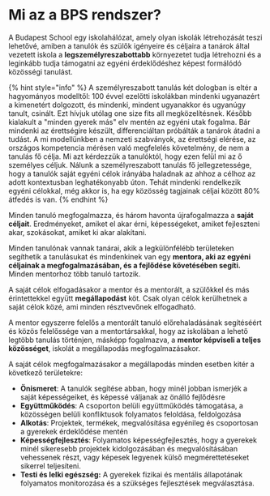 # Mi az a BPS rendszer?



A Budapest School egy iskolahálózat, amely olyan iskolák létrehozását teszi lehetővé, amiben a tanulók és szülők igényeire és céljaira a tanárok által vezetett iskola a **legszemélyreszabottabb** környezetet tudja létrehozni és a leginkább tudja támogatni az egyéni érdeklődéshez képest formálódó közösségi tanulást. 

{% hint style="info" %}
A személyreszabott tanulás két dologban is eltér a hagyományos modelltől: 100 évvel ezelőtti iskolákban mindenki ugyanazért a kimenetért dolgozott, és mindenki, mindent ugyanakkor és ugyanúgy tanult, csinált. Ezt hívjuk utólag one size fits all megközelítésnek. Később kialakult a "minden gyerek más" elv mentén az egyéni utak fogalma. Bár mindenki az érettségire készült, differenciáltan próbálták a tanárok átadni a tudást. A mi modellünkben a nemzeti szabványok, az érettségi elérése, az országos kompetencia mérésen való megfelelés követelmény, de nem a tanulás fő célja. Mi azt kérdezzük a tanulóktól, hogy ezen felül mi az ő személyes céljuk. Nálunk a személyreszabott tanulás fő jellegzetessége, hogy a tanulók saját egyéni célok irányába haladnak az ahhoz a célhoz az adott kontextusban leghatékonyabb úton. Tehát mindenki rendelkezik egyéni célokkal, még akkor is, ha egy közösség tagjainak céljai között 80% átfedés is van.
{% endhint %}

Minden tanuló megfogalmazza, és három havonta újrafogalmazza a **saját céljait**. Eredményeket, amiket el akar érni, képességeket, amiket fejleszteni akar, szokásokat, amiket ki akar alakítani.

Minden tanulónak vannak tanárai, akik a legkülönfélébb területeken segíthetik a tanulásukat és mindenkinek van egy **mentora, aki az egyéni céljainak a megfogalmazásában, és a fejlődése követésében segíti.** Minden mentorhoz több tanuló tartozik.

A saját célok elfogadásakor a mentor és a mentorált, a szülőkkel és más érintettekkel együtt **megállapodást** köt. Csak olyan célok kerülhetnek a saját célok közé, ami minden résztvevőnek elfogadható.

A mentor egyszerre felelős a mentorált tanuló előrehaladásának segítéséért és közös felelőssége van a mentortársakkal, hogy az iskolában a lehető legtöbb tanulás történjen, másképp fogalmazva, a **mentor képviseli a teljes közösséget**, iskolát a megállapodás megfogalmazásakor.

A saját célok megfogalmazásakor a megállapodás minden esetben kitér a következő területekre:

* **Önismeret**: A tanulók segítése abban, hogy minél jobban ismerjék a saját képességeiket, és képessé váljanak az önálló fejlődésre
* **Együttműködés**: A csoporton belüli együttműködés támogatása, a közösségen belüli konfliktusok folyamatos feloldása, feldolgozása
* **Alkotás**: Projektek, termékek, megvalósítása egyénileg és csoportosan a gyerekek érdeklődése mentén
* **Képességfejlesztés**: Folyamatos képességfejlesztés, hogy a gyerekek minél sikeresebb projektek kidolgozásában és megvalósításában vehessenek részt, vagy képesek legyenek külső megmérettetéseket sikerrel teljesíteni.
* **Testi és lelki egészség:** A gyerekek fizikai és mentális állapotának folyamatos monitorozása és a szükséges fejlesztések megválasztása.

